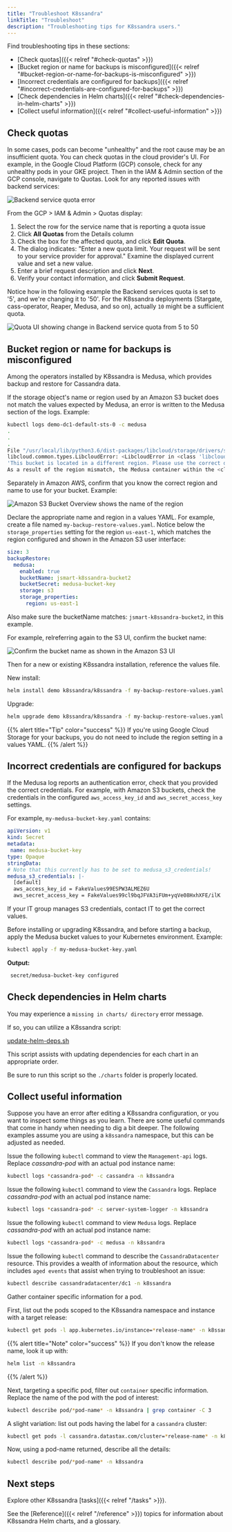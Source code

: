 ```yaml
---
title: "Troubleshoot K8ssandra"
linkTitle: "Troubleshoot"
description: "Troubleshooting tips for K8ssandra users."
---
```


Find troubleshooting tips in these sections:

* [Check quotas]({{< relref "#check-quotas" >}})
* [Bucket region or name for backups is misconfigured]({{< relref "#bucket-region-or-name-for-backups-is-misconfigured" >}}) 
* [Incorrect credentials are configured for backups]({{< relref "#incorrect-credentials-are-configured-for-backups" >}}) 
* [Check dependencies in Helm charts]({{< relref "#check-dependencies-in-helm-charts" >}}) 
* [Collect useful information]({{< relref "#collect-useful-information" >}})

## Check quotas

In some cases, pods can become "unhealthy" and the root cause may be an insufficient quota. You can check quotas in the cloud provider's UI. For example, in the Google Cloud Platform (GCP) console, check for any unhealthy pods in your GKE project. Then in the IAM &amp; Admin section of the GCP console, navigate to Quotas. Look for any reported issues with backend services:

![Backend service quota error](gcp-quota-example1.png)

From the GCP &gt; IAM &amp; Admin &gt; Quotas display:

1. Select the row for the service name that is reporting a quota issue
2. Click **All Quotas** from the Details column
3. Check the box for the affected quota, and click **Edit Quota**. 
4. The dialog indicates: "Enter a new quota limit. Your request will be sent to your service provider for approval." Examine the displayed current value and set a new value. 
5. Enter a brief request description and click **Next**.
6. Verify your contact information, and click **Submit Request**.

Notice how in the following example the Backend services quota is set to '5', and we're changing it to '50'. For the K8ssandra deployments (Stargate, cass-operator, Reaper, Medusa, and so on), actually `10` might be a sufficient quota.

![Quota UI showing change in Backend service quota from 5 to 50](gcp-quota-example2.png)


## Bucket region or name for backups is misconfigured

Among the operators installed by K8ssandra is Medusa, which provides backup and restore for Cassandra data.

If the storage object's name or region used by an Amazon S3 bucket does not match the values expected by Medusa, an error is written to the Medusa section of the logs.  Example:

```bash
kubectl logs demo-dc1-default-sts-0 -c medusa
.
.
.
File "/usr/local/lib/python3.6/dist-packages/libcloud/storage/drivers/s3.py", line 143, in parse_error driver=S3StorageDriver)
libcloud.common.types.LibcloudError: <LibcloudError in <class 'libcloud.storage.drivers.s3.S3StorageDriver'> 
'This bucket is located in a different region. Please use the correct driver. Bucket region "us-east-2", used region "us-east-1".'>
As a result of the region mismatch, the Medusa container within the <cluster-name>-dc1-default-sts-0 pod fails to start. While other pods launched by the K8ssandra install may start successfully, the <cluster-name>-dc1-default-sts-0 pod will not due to the Medusa error.
```

Separately in Amazon AWS, confirm that you know the correct region and name to use for your bucket. Example:

![Amazon S3 Bucket Overview shows the name of the region](amazon-s3-bucket-overview.png)

Declare the appropriate name and region in a values YAML. For example, create a file named `my-backup-restore-values.yaml`. Notice below the `storage_properties` setting for the region `us-east-1`, which matches the region configured and shown in the Amazon S3 user interface:

```yaml
size: 3
backupRestore: 
  medusa:
    enabled: true
    bucketName: jsmart-k8ssandra-bucket2
    bucketSecret: medusa-bucket-key
    storage: s3
    storage_properties:
      region: us-east-1
```

Also make sure the bucketName matches: `jsmart-k8ssandra-bucket2`, in this example.

For example, relreferring again to the S3 UI, confirm the bucket name:

![Confirm the bucket name as shown in the Amazon S3 UI](amazon-s3-confirm-bucket-name.png)

Then for a new or existing K8ssandra installation, reference the values file. 

New install:

```bash
helm install demo k8ssandra/k8ssandra -f my-backup-restore-values.yaml
```

Upgrade:

```bash
helm upgrade demo k8ssandra/k8ssandra -f my-backup-restore-values.yaml
```

{{% alert title="Tip" color="success" %}}
If you're using Google Cloud Storage for your backups, you do not need to include the region setting in a values YAML. 
{{% /alert %}}


## Incorrect credentials are configured for backups

If the Medusa log reports an authentication error, check that you provided the correct credentials. For example, with Amazon S3 buckets, check the credentials in the configured `aws_access_key_id` and `aws_secret_access_key` settings. 

For example, `my-medusa-bucket-key.yaml` contains:

```yaml
apiVersion: v1
kind: Secret
metadata:
 name: medusa-bucket-key
type: Opaque
stringData:
# Note that this currently has to be set to medusa_s3_credentials!
medusa_s3_credentials: |-
  [default]
  aws_access_key_id = FakeValues99ESPW3ALMEZ6U
  aws_secret_access_key = FakeValues99cl9bqJFVA3iFUm+yqVe08HxhXFE/ilK
``` 

If your IT group manages S3 credentials, contact IT to get the correct values.

Before installing or upgrading K8ssandra, and before starting a backup, apply the Medusa bucket values to your Kubernetes environment. Example:

```bash
kubectl apply -f my-medusa-bucket-key.yaml
```

**Output:**

```bash
 secret/medusa-bucket-key configured
```

## Check dependencies in Helm charts

You may experience a `missing in charts/ directory` error message.  

If so, you can utilize a K8ssandra script: 

[update-helm-deps.sh](https://github.com/k8ssandra/k8ssandra/blob/main/scripts/update-helm-deps.sh)

This script assists with updating dependencies for each chart in an appropriate order.  

Be sure to run this script so the `./charts` folder is properly located.

## Collect useful information

Suppose you have an error after editing a K8ssandra configuration, or you want to inspect some things as you learn.  There are some useful commands that come in handy when needing to dig a bit deeper. The following examples assume you are using a `k8ssandra` namespace, but this can be adjusted as needed.

Issue the following `kubectl` command to view the `Management-api` logs.  Replace *cassandra-pod* with an actual pod instance name:

```bash
kubectl logs *cassandra-pod* -c cassandra -n k8ssandra
```

Issue the following `kubectl` command to view the `Cassandra` logs.  Replace *cassandra-pod* with an actual pod instance name:

```bash
kubectl logs *cassandra-pod* -c server-system-logger -n k8ssandra
```

Issue the following `kubectl` command to view `Medusa` logs.  Replace *cassandra-pod* with an actual pod instance name:

```bash
kubectl logs *cassandra-pod* -c medusa -n k8ssandra
```

Issue the following `kubectl` command to describe the `CassandraDatacenter` resource.  This provides a wealth of information about the resource, which includes `aged events` that assist when trying to troubleshoot an issue:

```bash
kubectl describe cassandradatacenter/dc1 -n k8ssandra
```

Gather container specific information for a pod.

 First, list out the pods scoped to the K8ssandra namespace and instance with a target release:

```bash
kubectl get pods -l app.kubernetes.io/instance=*release-name* -n k8ssandra
```

{{% alert title="Note" color="success" %}}
If you don't know the release name, look it up with:
```bash
helm list -n k8ssandra
```
{{% /alert %}}

Next, targeting a specific pod, filter out `container` specific information. Replace the name of the pod with the pod of interest:

```bash
kubectl describe pod/*pod-name* -n k8ssandra | grep container -C 3
```

A slight variation: list out pods having the label for a `cassandra` cluster:

```bash
kubectl get pods -l cassandra.datastax.com/cluster=*release-name* -n k8ssandra
```

Now, using a pod-name returned, describe all the details:

```bash
kubectl describe pod/*pod-name* -n k8ssandra
```

## Next steps

Explore other K8ssandra [tasks]({{< relref "/tasks" >}}).

See the [Reference]({{< relref "/reference" >}}) topics for information about K8ssandra Helm charts, and a glossary. 
